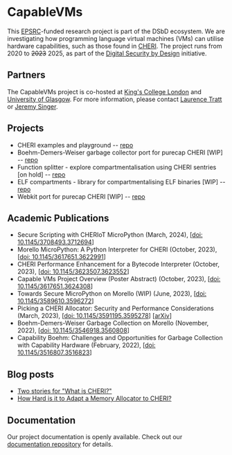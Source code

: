# CapableVMs

This [EPSRC](https://epsrc.ukri.org/)-funded research project is part of the DSbD ecosystem. We are investigating how programming language virtual machines (VMs) can utilise hardware capabilities, such as those found in [CHERI](https://www.cl.cam.ac.uk/research/security/ctsrd/cheri/). The project runs from 2020 to ~~2023~~ 2025, as part of the [Digital Security by Design](https://www.ukri.org/innovation/industrial-strategy-challenge-fund/digital-security-by-design/) initiative.

## Partners

The CapableVMs project is co-hosted at [King's College London](https://www.kcl.ac.uk/) and [University of Glasgow](https://www.glasgow.ac.uk). For more information, please contact
[Laurence Tratt](https://tratt.net/laurie/)
or [Jeremy Singer](http://www.dcs.gla.ac.uk/~jsinger/).

## Projects

- CHERI examples and playground -- [repo](https://github.com/capablevms/cheri-examples)
- Boehm-Demers-Weiser garbage collector port for purecap CHERI [WIP] -- [repo](https://github.com/capablevms/bdwgc)
- Function splitter - explore compartmentalisation using CHERI sentries [on hold] -- [repo](https://github.com/capablevms/llvm-function-split)
- ELF compartments - library for compartmentalising ELF binaries [WIP] -- [repo](https://github.com/capablevms/CHERI-ELF-comp)
- Webkit port for purecap CHERI [WIP] -- [repo](https://github.com/capablevms/webkit)

## Academic Publications

- Secure Scripting with CHERIoT MicroPython (March, 2024), [[doi: 10.1145/3708493.3712694](https://doi.org/10.1145/3708493.3712694)]
- Morello MicroPython: A Python Interpreter for CHERI (October, 2023), [[doi: 10.1145/3617651.3622991](https://doi.org/10.1145/3617651.3622991)]
- CHERI Performance Enhancement for a Bytecode Interpreter (October, 2023), [[doi: 10.1145/3623507.3623552](https://doi.org/10.1145/3623507.3623552)]
- Capable VMs Project Overview (Poster Abstract) (October, 2023), [[doi: 10.1145/3617651.3624308](https://doi.org/10.1145/3617651.3624308)]
- Towards Secure MicroPython on Morello (WIP) (June, 2023), [[doi: 10.1145/3589610.3596272](https://doi.org/10.1145/3589610.3596272)]
- Picking a CHERI Allocator: Security and Performance Considerations (March, 2023), [[doi: 10.1145/3591195.3595278](https://doi.org/10.1145/3591195.3595278)] [[arXiv](https://arxiv.org/abs/2303.15130)]
- Boehm-Demers-Weiser Garbage Collection on Morello (November, 2022), [[doi: 10.1145/3546918.3560808](https://doi.org/10.1145/3546918.3560808)]
- Capability Boehm: Challenges and Opportunities for Garbage Collection with Capability Hardware (February, 2022), [[doi: 10.1145/3516807.3516823](https://doi.org/10.1145/3516807.3516823)]

## Blog posts

- [Two stories for "What is CHERI?"](https://tratt.net/laurie/blog/2023/two_stories_for_what_is_cheri.html)
- [How Hard is it to Adapt a Memory Allocator to CHERI?](https://tratt.net/laurie/blog/2023/how_hard_is_it_to_adapt_a_memory_allocator_to_cheri.html)

## Documentation

Our project documentation is openly available. Check out our [documentation repository](https://github.com/capablevms/docs) for details.
